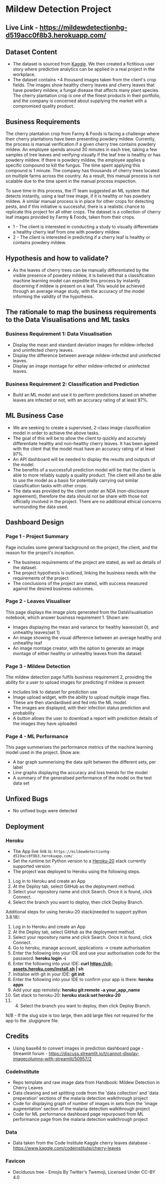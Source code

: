 
# Mildew Detection Project

## Live Link - https://mildewdetectionhg-d519acc0f8b3.herokuapp.com/

## Dataset Content

- The dataset is sourced from [Kaggle](https://www.kaggle.com/codeinstitute/cherry-leaves). We then created a fictitious user story where predictive analytics can be applied in a real project in the workplace.
- The dataset contains +4 thousand images taken from the client's crop fields. The images show healthy cherry leaves and cherry leaves that have powdery mildew, a fungal disease that affects many plant species. The cherry plantation crop is one of the finest products in their portfolio, and the company is concerned about supplying the market with a compromised quality product.

## Business Requirements

The cherry plantation crop from Farmy & Foods is facing a challenge where their cherry plantations have been presenting powdery mildew. Currently, the process is manual verification if a given cherry tree contains powdery mildew. An employee spends around 30 minutes in each tree, taking a few samples of tree leaves and verifying visually if the leaf tree is healthy or has powdery mildew. If there is powdery mildew, the employee applies a specific compound to kill the fungus. The time spent applying this compound is 1 minute. The company has thousands of cherry trees located on multiple farms across the country. As a result, this manual process is not scalable due to the time spent in the manual process inspection.

To save time in this process, the IT team suggested an ML system that detects instantly, using a leaf tree image, if it is healthy or has powdery mildew. A similar manual process is in place for other crops for detecting pests, and if this initiative is successful, there is a realistic chance to replicate this project for all other crops. The dataset is a collection of cherry leaf images provided by Farmy & Foods, taken from their crops.

- 1 - The client is interested in conducting a study to visually differentiate a healthy cherry leaf from one with powdery mildew.
- 2 - The client is interested in predicting if a cherry leaf is healthy or contains powdery mildew.

## Hypothesis and how to validate?

- As the leaves of cherry trees can be manually differentiated by the visible presence of powdery mildew, it is believed that a classification machine learning model can expedite this process by instantly discerning if mildew is present on a leaf. This would be achieved through an average image study, with the accuracy of the model informing the validity of the hypothesis. 

## The rationale to map the business requirements to the Data Visualisations and ML tasks

### Business Requirement 1: Data Visualisation
- Display the mean and standard deviation images for mildew-infected and uninfected cherry leaves.
- Display the difference between average mildew-infected and uninfected leaves.
- Display an image montage for either mildew-infected or uninfected leaves.
### Business Requirement 2: Classification and Prediction
- Build an ML model and use it to perform predictions based on whether leaves are infected or not, with an accuracy rating of at least 97%.

## ML Business Case

- We are seeking to create a supervised, 2-class image classification model in order to achieve the above tasks.
- The goal of this will be to allow the client to quickly and accurtely differentiate healthy and non-healthy cherry leaves. It has been agreed with the client that the model must have an accuracy rating of at least 97%.
- An API dashboard will be needed to display the results and outputs of the model.
- The benefits of a successfull prediction model will be that the client is able to more reliably supply a quality product. The client will also be able to use the model as a basis for potentially carrying out similar classification tasks with other crops.
- The data was provided by the client under an NDA (non-disclosure agreement), therefore the data should not be share with those not officially involved in the project. There are no additional ethical concerns surrounding the data used.

## Dashboard Design

### Page 1 - Project Summary

Page includes some general background on the project, the client, and the reason for the project's inception. 
- The business requirements of the project are stated, as well as details of the dataset.
- The project hypothesis is outlined, linking the business needs with the requirements of the project
- The conclusions of the project are stated, with success measured against the desired business outcomes.

### Page 2 - Leaves Visualiser

This page displays the image plots generated from the DataVisualisation notebook, which answer business requirement 1. Shown are:
- Images displaying the mean and variance for healthy leaves(set 0), and unhealthy leaves(set 1)
- An image showing the visual difference between an average healthy and unhealthy leaf
- An image montage creator, with the option to generate an image montage of either healthy or unhealthy leaves from the dataset

### Page 3 - Mildew Detection

The mildew detection page fulfils business requirement 2, providing the ability for a user to upload images for predicting if mildew is present
- Includes link to dataset for prediction use
- Image upload widget, with the ability to upload multiple image files. These are then standardised and fed into the ML model.
- The images are displayed, with their infection status prediction and probability
- A button allows the user to download a report with prediction details of the images they have uploaded 

### Page 4 - ML Performance

This page summerises the performance metrics of the machine learning model used in the project. Show are:
- A bar graph summerising the data split between the different sets, per label
- Line graphs displaying the accuracy and loss trends for the model
- A summary of the generalised performance of the model on the test data set 

## Unfixed Bugs

- No unfixed bugs were detected 

## Deployment

### Heroku

- The App live link is: `https://mildewdetectionhg-d519acc0f8b3.herokuapp.com/`
- Set the runtime.txt Python version to a [Heroku-20](https://devcenter.heroku.com/articles/python-support#supported-runtimes) stack currently supported version.
- The project was deployed to Heroku using the following steps.

1. Log in to Heroku and create an App
2. At the Deploy tab, select GitHub as the deployment method.
3. Select your repository name and click Search. Once it is found, click Connect.
4. Select the branch you want to deploy, then click Deploy Branch.

Additional steps for using heroku-20 stack(needed to support python 3.8.18):
1. Log in to Heroku and create an App
2. At the Deploy tab, select GitHub as the deployment method.
3. Select your repository name and click Search. Once it is found, click Connect.
4. Go to heroku, manage account, applications -> create authorisation
5. Enter the following into your IDE and use your authorisation code for the password: **heroku login -i** 
6. Enter the following into your IDE: **curl https://cli-assets.heroku.com/install.sh | sh**
7. Initialise with git in your IDE: **git init**
8. Enter the following into your IDE to confirm your app is there: **heroku apps**
9. Add your app remotely: **heroku git:remote -a your_app_name**
10. Set stack to heroku-20: **heroku stack:set heroku-20**
11. 4. Select the branch you want to deploy, then click Deploy Branch.

N/B - If the slug size is too large, then add large files not required for the app to the .slugignore file.

## Credits

- Using base64 to convert images in prediction dashboard page - Streamlit forum - https://discuss.streamlit.io/t/cannot-display-imagecolumns-with-streamlit/50957/2

### CodeInstitute 
- Repo template and raw image data from Handbook: Mildew Detection in Cherry Leaves
- Data cleaning and set splitting code from the 'data collection' and 'data preperation' sections of the malaria detection walkthrough project
- Code for displaying graph of number of images in sets from the 'image augmentation' section of the malaria detection walkthrough project
- Code for ML performance dashboard page repurposed from ML performance page from the malaria detection walkthrough project
  
### Data
- Data taken from the Code Institute Kaggle cherry leaves database - https://www.kaggle.com/codeinstitute/cherry-leaves

### Favicon
- Deciduous tree - Emojis By Twitter's Twemoji, Licensed Under CC-BY 4.0
